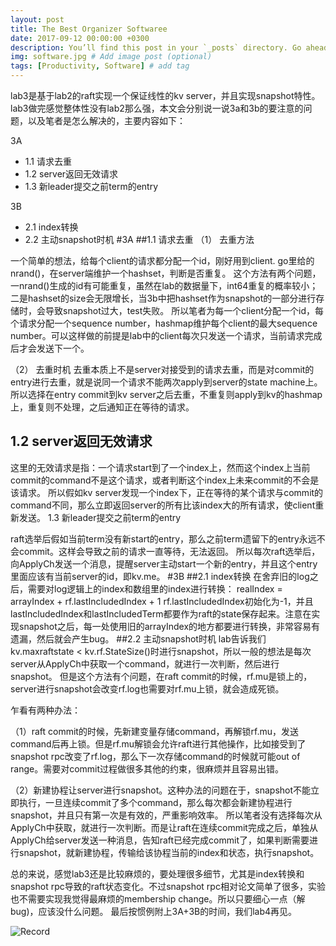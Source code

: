 ```yaml
---
layout: post
title: The Best Organizer Softwaree
date: 2017-09-12 00:00:00 +0300
description: You’ll find this post in your `_posts` directory. Go ahead and edit it and re-build the site to see your changes. # Add post description (optional)
img: software.jpg # Add image post (optional)
tags: [Productivity, Software] # add tag
---
```

lab3是基于lab2的raft实现一个保证线性的kv server，并且实现snapshot特性。lab3做完感觉整体性没有lab2那么强，本文会分别说一说3a和3b的要注意的问题，以及笔者是怎么解决的，主要内容如下：


3A 
+ 1.1 请求去重
+ 1.2 server返回无效请求
+ 1.3 新leader提交之前term的entry


3B 
+ 2.1 index转换
+ 2.2 主动snapshot时机
#3A
##1.1 请求去重
（1） 去重方法


一个简单的想法，给每个client的请求都分配一个id，刚好用到client. go里给的nrand()，在server端维护一个hashset，判断是否重复。
这个方法有两个问题，一nrand()生成的id有可能重复，虽然在lab的数据量下，int64重复的概率较小；二是hashset的size会无限增长，当3b中把hashset作为snapshot的一部分进行存储时，会导致snapshot过大，test失败。
所以笔者为每一个client分配一个id，每个请求分配一个sequence number，hashmap维护每个client的最大sequence number。可以这样做的前提是lab中的client每次只发送一个请求，当前请求完成后才会发送下一个。


（2） 去重时机
去重本质上不是server对接受到的请求去重，而是对commit的entry进行去重，就是说同一个请求不能两次apply到server的state machine上。
所以选择在entry commit到kv server之后去重，不重复则apply到kv的hashmap上，重复则不处理，之后通知正在等待的请求。
## 1.2 server返回无效请求
这里的无效请求是指：一个请求start到了一个index上，然而这个index上当前commit的command不是这个请求，或者判断这个index上未来commit的不会是该请求。
所以假如kv server发现一个index下，正在等待的某个请求与commit的command不同，那么立即返回server的所有比该index大的所有请求，使client重新发送。
1.3 新leader提交之前term的entry


raft选举后假如当前term没有新start的entry，那么之前term遗留下的entry永远不会commit。这样会导致之前的请求一直等待，无法返回。
所以每次raft选举后，向ApplyCh发送一个消息，提醒server主动start一个新的entry，并且这个entry里面应该有当前server的id，即kv.me。
#3B
##2.1 index转换
在舍弃旧的log之后，需要对log逻辑上的index和数组里的index进行转换：
realIndex = arrayIndex + rf.lastIncludedIndex + 1
rf.lastIncludedIndex初始化为-1，并且lastIncludedIndex和lastIncludedTerm都要作为raft的state保存起来。注意在实现snapshot之后，每一处使用旧的arrayIndex的地方都要进行转换，非常容易有遗漏，然后就会产生bug。
##2.2 主动snapshot时机
lab告诉我们kv.maxraftstate < kv.rf.StateSize()时进行snapshot，所以一般的想法是每次server从ApplyCh中获取一个command，就进行一次判断，然后进行snapshot。
但是这个方法有个问题，在raft commit的时候，rf.mu是锁上的，server进行snapshot会改变rf.log也需要对rf.mu上锁，就会造成死锁。


乍看有两种办法：

（1）raft commit的时候，先新建变量存储command，再解锁rf.mu，发送command后再上锁。但是rf.mu解锁会允许raft进行其他操作，比如接受到了snapshot rpc改变了rf.log，那么下一次存储command的时候就可能out of range。需要对commit过程做很多其他的约束，很麻烦并且容易出错。


（2）新建协程让server进行snapshot。这种办法的问题在于，snapshot不能立即执行，一旦连续commit了多个command，那么每次都会新建协程进行snapshot，并且只有第一次是有效的，严重影响效率。
所以笔者没有选择每次从ApplyCh中获取，就进行一次判断。而是让raft在连续commit完成之后，单独从ApplyCh给server发送一种消息，告知raft已经完成commit了，如果判断需要进行snapshot，就新建协程，传输给该协程当前的index和状态，执行snapshot。


总的来说，感觉lab3还是比较麻烦的，要处理很多细节，尤其是index转换和snapshot rpc导致的raft状态变化。不过snapshot rpc相对论文简单了很多，实验也不需要实现我觉得最麻烦的membership change。所以只要细心一点（解bug)，应该没什么问题。
最后按惯例附上3A+3B的时间，我们lab4再见。
 
 ![Record]({{site.baseurl}}/assets/img/lab3.png)

